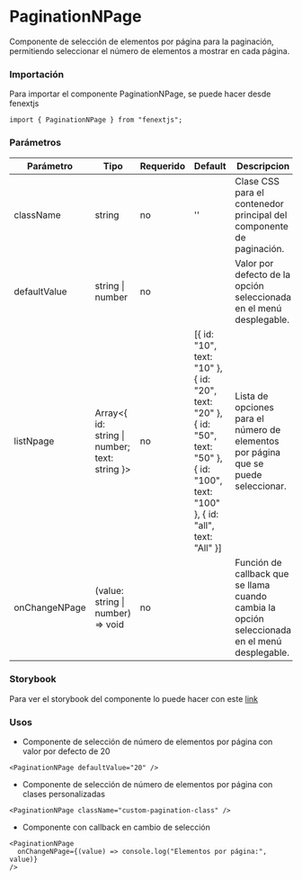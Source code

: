 # PaginationNPage

Componente de selección de elementos por página para la paginación, permitiendo seleccionar el número de elementos a mostrar en cada página.

### Importación

Para importar el componente PaginationNPage, se puede hacer desde fenextjs

```tsx copy
import { PaginationNPage } from "fenextjs";
```

### Parámetros

| Parámetro     | Tipo                                              | Requerido | Default                                                                                                                                          | Descripcion                                                                                   |
| ------------- | ------------------------------------------------- | --------- | ------------------------------------------------------------------------------------------------------------------------------------------------ | --------------------------------------------------------------------------------------------- |
| className     | string                                            | no        | ''                                                                                                                                               | Clase CSS para el contenedor principal del componente de paginación.                          |
| defaultValue  | string \| number                                  | no        |                                                                                                                                                  | Valor por defecto de la opción seleccionada en el menú desplegable.                           |
| listNpage     | Array\<\{ id: string \| number; text: string \}\> | no        | [\{ id: "10", text: "10" \}, \{ id: "20", text: "20" \}, \{ id: "50", text: "50" \}, \{ id: "100", text: "100" \}, \{ id: "all", text: "All" \}] | Lista de opciones para el número de elementos por página que se puede seleccionar.            |
| onChangeNPage | (value: string \| number) =\> void                | no        |                                                                                                                                                  | Función de callback que se llama cuando cambia la opción seleccionada en el menú desplegable. |

### Storybook

Para ver el storybook del componente lo puede hacer con este [link](https://fenextjs-component-storybook.vercel.app/?path=/story/pagination-paginationnpage--index)

### Usos

- Componente de selección de número de elementos por página con valor por defecto de 20

```tsx copy
<PaginationNPage defaultValue="20" />
```

- Componente de selección de número de elementos por página con clases personalizadas

```tsx copy
<PaginationNPage className="custom-pagination-class" />
```

- Componente con callback en cambio de selección

```tsx copy
<PaginationNPage
  onChangeNPage={(value) => console.log("Elementos por página:", value)}
/>
```
